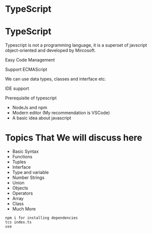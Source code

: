 # TypeScript

# TypeScript

Typescript is not a programming language, it is a superset of javscript object-oriented and developed by Mircosoft.

Easy Code Management

Support ECMAScript

We can use data types, classes and interface etc.

IDE support

Prerequisite of typescript

- NodeJs and npm
- Modern editor (My recommendation is VSCode)
- A basic idea about javascript

# Topics That We will discuss here

- Basic Syntax
- Functions
- Tuples
- Interface
- Type and variable
- Number Strings
- Union
- Objects
- Operators
- Array
- Class
- Much More

```
npm i for installing dependencies
tcs index.ts
use
```
